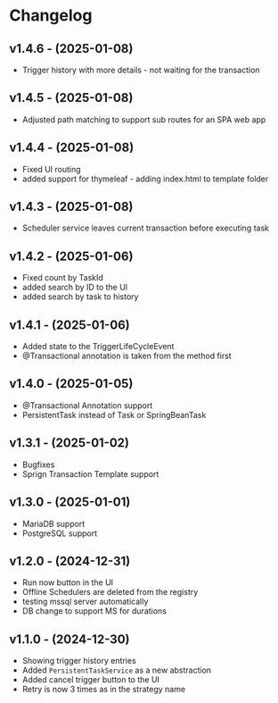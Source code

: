 # Changelog

## v1.4.6 - (2025-01-08)

-  Trigger history with more details - not waiting for the transaction

## v1.4.5 - (2025-01-08)

-  Adjusted path matching to support sub routes for an SPA web app

## v1.4.4 - (2025-01-08)

-  Fixed UI routing
-  added support for thymeleaf - adding index.html to template folder

## v1.4.3 - (2025-01-08)

-  Scheduler service leaves current transaction before executing task

## v1.4.2 - (2025-01-06)

-  Fixed count by TaskId
-  added search by ID to the UI
-  added search by task to history

## v1.4.1 - (2025-01-06)

-  Added state to the TriggerLifeCycleEvent
-  @Transactional annotation is taken from the method first

## v1.4.0 - (2025-01-05)

-  @Transactional Annotation support
-  PersistentTask instead of Task or SpringBeanTask


## v1.3.1 - (2025-01-02)

-  Bugfixes
-  Sprign Transaction Template support

## v1.3.0 - (2025-01-01)

-   MariaDB support
-   PostgreSQL support

## v1.2.0 - (2024-12-31)

-   Run now button in the UI
-   Offline Schedulers are deleted from the registry
-   testing mssql server automatically
-   DB change to support MS for durations

## v1.1.0 - (2024-12-30)

-   Showing trigger history entries
-   Added `PersistentTaskService` as a new abstraction
-   Added cancel trigger button to the UI
-   Retry is now 3 times as in the strategy name
